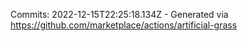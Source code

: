 Commits: 2022-12-15T22:25:18.134Z - Generated via https://github.com/marketplace/actions/artificial-grass
<br>
